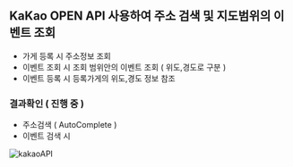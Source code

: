## KaKao OPEN API 사용하여 주소 검색 및 지도범위의 이벤트 조회

- 가게 등록 시 주소정보 조회
- 이벤트 조회 시 조회 범위안의 이벤트 조회 ( 위도,경도로 구분 )
- 이벤트 등록 시 등록가게의 위도,경도 정보 참조

### 결과확인 ( 진행 중 )

- 주소검색 ( AutoComplete )
- 이벤트 검색 시 

![kakaoAPI](../readmeSource/gif/kakao_api.gif)
